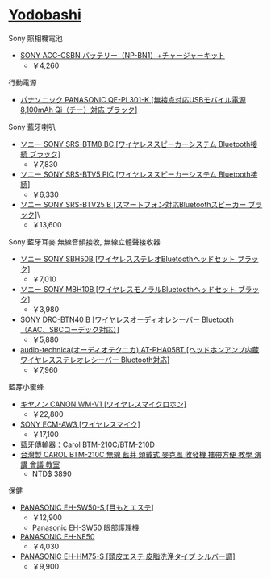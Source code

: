 [Yodobashi](http://www.yodobashi.com/)
=========

Sony 照相機電池
* [SONY ACC-CSBN バッテリー（NP-BN1）+チャージャーキット][NP-BN1]
    * ￥4,260

行動電源
* [パナソニック PANASONIC QE-PL301-K [無接点対応USBモバイル電源 8,100mAh Qi（チー）対応 ブラック]][QE-PL301]

Sony 藍牙喇叭
* [ソニー SONY SRS-BTM8 BC [ワイヤレススピーカーシステム Bluetooth接続 ブラック]][SRS-BTM8]
    * ￥7,830
* [ソニー SONY SRS-BTV5 PIC [ワイヤレススピーカーシステム Bluetooth接続]][SRS-BTV5]
    * ￥6,330
* [ソニー SONY SRS-BTV25 B [スマートフォン対応Bluetoothスピーカー ブラック]][SRS-BTV25]\
    * ￥13,600

Sony 藍牙耳麥 無線音頻接收, 無線立體聲接收器
* [ソニー SONY SBH50B [ワイヤレスステレオBluetoothヘッドセット ブラック]][SBH50B]
    * ￥7,010
* [ソニー SONY MBH10B [ワイヤレスモノラルBluetoothヘッドセット ブラック]][MBH10B]
    * ￥3,980
* [SONY DRC-BTN40 B [ワイヤレスオーディオレシーバー Bluetooth （AAC、SBCコーデック対応）]][DRC-BTN40]
    * ￥5,880
* [audio-technica(オーディオテクニカ) AT-PHA05BT [ヘッドホンアンプ内蔵ワイヤレスステレオレシーバー Bluetooth対応]][AT-PHA05BT]
    * ￥7,960

藍芽小蜜蜂
* [キヤノン CANON WM-V1 [ワイヤレスマイクロホン]][CANON WM-V1]
    * ￥22,800
* [SONY ECM-AW3 [ワイヤレスマイク]][ECM-AW3]
    * ￥17,100
* [藍牙傳輸器：Carol BTM-210C/BTM-210D](http://www.audionet.com.tw/a/forum.php?mod=viewthread&tid=3357)
* [台灣製 CAROL BTM-210C 無線 藍芽 頭戴式 麥克風 收發機 攜帶方便 教學 演講 會議 教室](http://shopping.pchome.com.tw/?mod=item&func=exhibit&IT_NO=DMAA0Z-A75658595)
    * NTD$ 3890

保健
* [PANASONIC EH-SW50-S [目もとエステ]][EH-SW50]
    * ￥12,900
    * [Panasonic EH-SW50 眼部護理機](http://www.wachi.com.tw/geekos/show-91.aspx)
* [PANASONIC EH-NE50][EH-NE50]
    * ￥4,030
* [PANASONIC EH-HM75-S [頭皮エステ 皮脂洗浄タイプ シルバー調]][EH-HM75]
    * ￥9,900

[QE-PL301]: http://www.yodobashi.com/%E3%83%91%E3%83%8A%E3%82%BD%E3%83%8B%E3%83%83%E3%82%AF-PANASONIC-QE-PL301-K-%E7%84%A1%E6%8E%A5%E7%82%B9%E5%AF%BE%E5%BF%9CUSB%E3%83%A2%E3%83%90%E3%82%A4%E3%83%AB%E9%9B%BB%E6%BA%90-8-100mAh-Qi%EF%BC%88%E3%83%81%E3%83%BC%EF%BC%89%E5%AF%BE%E5%BF%9C-%E3%83%96%E3%83%A9%E3%83%83%E3%82%AF/pd/100000001001509089/
[CANON WM-V1]: http://www.yodobashi.com/%E3%82%AD%E3%83%A4%E3%83%8E%E3%83%B3-CANON-WM-V1-%E3%83%AF%E3%82%A4%E3%83%A4%E3%83%AC%E3%82%B9%E3%83%9E%E3%82%A4%E3%82%AF%E3%83%AD%E3%83%9B%E3%83%B3/pd/100000001001325326/
[ECM-AW3]: http://www.yodobashi.com/%E3%82%BD%E3%83%8B%E3%83%BC-SONY-ECM-AW3-%E3%83%AF%E3%82%A4%E3%83%A4%E3%83%AC%E3%82%B9%E3%83%9E%E3%82%A4%E3%82%AF/pd/100000001001126970/
[SRS-BTV25]: http://www.yodobashi.com/%E3%82%BD%E3%83%8B%E3%83%BC-SONY-SRS-BTV25-B-%E3%82%B9%E3%83%9E%E3%83%BC%E3%83%88%E3%83%95%E3%82%A9%E3%83%B3%E5%AF%BE%E5%BF%9CBluetooth%E3%82%B9%E3%83%94%E3%83%BC%E3%82%AB%E3%83%BC-%E3%83%96%E3%83%A9%E3%83%83%E3%82%AF/pd/100000001001421565/
[SBH50B]: http://www.yodobashi.com/%E3%82%BD%E3%83%8B%E3%83%BC-SONY-SBH50B-%E3%83%AF%E3%82%A4%E3%83%A4%E3%83%AC%E3%82%B9%E3%82%B9%E3%83%86%E3%83%AC%E3%82%AABluetooth%E3%83%98%E3%83%83%E3%83%89%E3%82%BB%E3%83%83%E3%83%88-%E3%83%96%E3%83%A9%E3%83%83%E3%82%AF/pd/100000001001782212/
[MBH10B]: http://www.yodobashi.com/%E3%82%BD%E3%83%8B%E3%83%BC-SONY-MBH10B-%E3%83%AF%E3%82%A4%E3%83%A4%E3%83%AC%E3%82%B9%E3%83%A2%E3%83%8E%E3%83%A9%E3%83%ABBluetooth%E3%83%98%E3%83%83%E3%83%89%E3%82%BB%E3%83%83%E3%83%88-%E3%83%96%E3%83%A9%E3%83%83%E3%82%AF/pd/100000001001782206/
[SRS-BTM8]: http://www.yodobashi.com/%E3%82%BD%E3%83%8B%E3%83%BC-SONY-SRS-BTM8-BC-%E3%83%AF%E3%82%A4%E3%83%A4%E3%83%AC%E3%82%B9%E3%82%B9%E3%83%94%E3%83%BC%E3%82%AB%E3%83%BC%E3%82%B7%E3%82%B9%E3%83%86%E3%83%A0-Bluetooth%E6%8E%A5%E7%B6%9A-%E3%83%96%E3%83%A9%E3%83%83%E3%82%AF/pd/100000001001611599/
[NP-BN1]: http://www.yodobashi.com/%E3%82%BD%E3%83%8B%E3%83%BC-SONY-ACC-CSBN-%E3%83%90%E3%83%83%E3%83%86%E3%83%AA%E3%83%BC%EF%BC%88NP-BN1%EF%BC%89%EF%BC%8B%E3%83%81%E3%83%A3%E3%83%BC%E3%82%B8%E3%83%A3%E3%83%BC%E3%82%AD%E3%83%83%E3%83%88/pd/100000001001442089/
[SRS-BTV5]: http://www.yodobashi.com/%E3%82%BD%E3%83%8B%E3%83%BC-SONY-SRS-BTV5-PIC-%E3%83%AF%E3%82%A4%E3%83%A4%E3%83%AC%E3%82%B9%E3%82%B9%E3%83%94%E3%83%BC%E3%82%AB%E3%83%BC%E3%82%B7%E3%82%B9%E3%83%86%E3%83%A0-Bluetooth%E6%8E%A5%E7%B6%9A/pd/100000001001611598/
[DRC-BTN40]: http://www.yodobashi.com/%E3%82%BD%E3%83%8B%E3%83%BC-SONY-DRC-BTN40-B-%E3%83%AF%E3%82%A4%E3%83%A4%E3%83%AC%E3%82%B9%E3%82%AA%E3%83%BC%E3%83%87%E3%82%A3%E3%82%AA%E3%83%AC%E3%82%B7%E3%83%BC%E3%83%90%E3%83%BC-Bluetooth-%EF%BC%88AAC%E3%80%81SBC%E3%82%B3%E3%83%BC%E3%83%87%E3%83%83%E3%82%AF%E5%AF%BE%E5%BF%9C%EF%BC%89/pd/100000001001605491/
[AT-PHA05BT]: http://www.yodobashi.com/audio-technica-%E3%82%AA%E3%83%BC%E3%83%87%E3%82%A3%E3%82%AA%E3%83%86%E3%82%AF%E3%83%8B%E3%82%AB-AT-PHA05BT-%E3%83%98%E3%83%83%E3%83%89%E3%83%9B%E3%83%B3%E3%82%A2%E3%83%B3%E3%83%97%E5%86%85%E8%94%B5%E3%83%AF%E3%82%A4%E3%83%A4%E3%83%AC%E3%82%B9%E3%82%B9%E3%83%86%E3%83%AC%E3%82%AA%E3%83%AC%E3%82%B7%E3%83%BC%E3%83%90%E3%83%BC-Bluetooth%E5%AF%BE%E5%BF%9C/pd/100000001001436635/
[EH-SW50]: http://www.yodobashi.com/%E3%83%91%E3%83%8A%E3%82%BD%E3%83%8B%E3%83%83%E3%82%AF-PANASONIC-EH-SW50-S-%E7%9B%AE%E3%82%82%E3%81%A8%E3%82%A8%E3%82%B9%E3%83%86/pd/100000001001560812/
[EH-NE50]: http://www.yodobashi.com/%E3%83%91%E3%83%8A%E3%82%BD%E3%83%8B%E3%83%83%E3%82%AF-PANASONIC-EH-NE50-S-%E3%83%9E%E3%82%A4%E3%83%8A%E3%82%B9%E3%82%A4%E3%82%AA%E3%83%B3%E3%83%89%E3%83%A9%E3%82%A4%E3%83%A4%E3%83%BC-%E3%82%B7%E3%83%AB%E3%83%90%E3%83%BC%E8%AA%BF-ionity-%E3%82%A4%E3%82%AA%E3%83%8B%E3%83%86%E3%82%A3/pd/100000001001074915/
[EH-HM75]: http://www.yodobashi.com/%E3%83%91%E3%83%8A%E3%82%BD%E3%83%8B%E3%83%83%E3%82%AF-PANASONIC-EH-HM75-S-%E9%A0%AD%E7%9A%AE%E3%82%A8%E3%82%B9%E3%83%86-%E7%9A%AE%E8%84%82%E6%B4%97%E6%B5%84%E3%82%BF%E3%82%A4%E3%83%97-%E3%82%B7%E3%83%AB%E3%83%90%E3%83%BC%E8%AA%BF/pd/100000001001708883/

